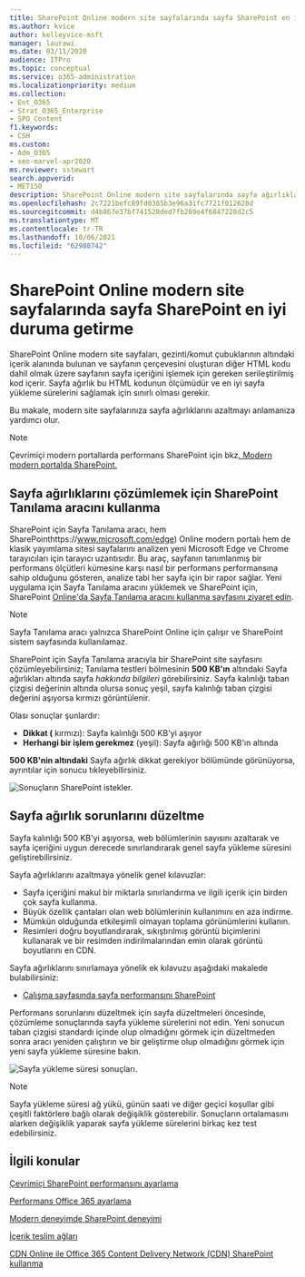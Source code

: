 ```yaml
---
title: SharePoint Online modern site sayfalarında sayfa SharePoint en iyi duruma getirme
ms.author: kvice
author: kelleyvice-msft
manager: laurawi
ms.date: 03/11/2020
audience: ITPro
ms.topic: conceptual
ms.service: o365-administration
ms.localizationpriority: medium
ms.collection:
- Ent_O365
- Strat_O365_Enterprise
- SPO_Content
f1.keywords:
- CSH
ms.custom:
- Adm_O365
- seo-marvel-apr2020
ms.reviewer: sstewart
search.appverid:
- MET150
description: SharePoint Online modern site sayfalarında sayfa ağırlıklarını iyileştirmek için Sayfa Tanılama aracını kullanmayı öğrenin.
ms.openlocfilehash: 2c7221befc89fd0385b3e96a31fc7721f012628d
ms.sourcegitcommit: d4b867e37bf741528ded7fb289e4f6847228d2c5
ms.translationtype: MT
ms.contentlocale: tr-TR
ms.lasthandoff: 10/06/2021
ms.locfileid: "62988742"
---
```

# <a name="optimize-page-weight-in-sharepoint-online-modern-site-pages"></a>SharePoint Online modern site sayfalarında sayfa SharePoint en iyi duruma getirme

SharePoint Online modern site sayfaları, gezinti/komut çubuklarının altındaki içerik alanında bulunan ve sayfanın çerçevesini oluşturan diğer HTML kodu dahil olmak üzere sayfanın sayfa içeriğini işlemek için gereken serileştirilmiş kod içerir. Sayfa ağırlık bu HTML kodunun ölçümüdür ve en iyi sayfa yükleme sürelerini sağlamak için sınırlı olması gerekir.

Bu makale, modern site sayfalarınıza sayfa ağırlıklarını azaltmayı anlamanıza yardımcı olur.

>[!NOTE]
>Çevrimiçi modern portallarda performans SharePoint için bkz[. Modern modern portalda SharePoint.](/sharepoint/modern-experience-performance)

## <a name="use-the-page-diagnostics-for-sharepoint-tool-to-analyze-page-weight"></a>Sayfa ağırlıklarını çözümlemek için SharePoint Tanılama aracını kullanma

SharePoint için Sayfa Tanılama aracı, hem SharePointhttps://www.microsoft.com/edge) Online modern portalı hem de klasik yayımlama sitesi sayfalarını analizen yeni Microsoft Edge ve Chrome tarayıcıları için tarayıcı uzantısıdır. Bu araç, sayfanın tanımlanmış bir performans ölçütleri kümesine karşı nasıl bir performans performansına sahip olduğunu gösteren, analize tabi her sayfa için bir rapor sağlar. Yeni uygulama için Sayfa Tanılama aracını yüklemek ve SharePoint için, SharePoint [Online'da Sayfa Tanılama aracını kullanma sayfasını ziyaret edin](page-diagnostics-for-spo.md).

>[!NOTE]
>Sayfa Tanılama aracı yalnızca SharePoint Online için çalışır ve SharePoint sistem sayfasında kullanılamaz.

SharePoint için Sayfa Tanılama aracıyla bir SharePoint site sayfasını çözümleyebilirsiniz; Tanılama testleri bölmesinin **500 KB'ın** altındaki Sayfa ağırlıkları altında sayfa _hakkında bilgileri_ görebilirsiniz. Sayfa kalınlığı taban çizgisi değerinin altında olursa sonuç yeşil, sayfa kalınlığı taban çizgisi değerini aşıyorsa kırmızı görüntülenir.

Olası sonuçlar şunlardır:

- **Dikkat (** kırmızı): Sayfa kalınlığı 500 KB'yi aşıyor
- **Herhangi bir işlem gerekmez** (yeşil): Sayfa ağırlığı 500 KB'ın altında

**500 KB'nin altındaki** Sayfa ağırlık dikkat gerekiyor bölümünde görünüyorsa, ayrıntılar için sonucu tıkleyebilirsiniz.

![Sonuçların SharePoint istekler.](../media/modern-portal-optimization/pagediag-page-weight.png)

## <a name="remediate-page-weight-issues"></a>Sayfa ağırlık sorunlarını düzeltme

Sayfa kalınlığı 500 KB'yi aşıyorsa, web bölümlerinin sayısını azaltarak ve sayfa içeriğini uygun derecede sınırlandırarak genel sayfa yükleme süresini geliştirebilirsiniz.

Sayfa ağırlıklarını azaltmaya yönelik genel kılavuzlar:

- Sayfa içeriğini makul bir miktarla sınırlandırma ve ilgili içerik için birden çok sayfa kullanma.
- Büyük özellik çantaları olan web bölümlerinin kullanımını en aza indirme.
- Mümkün olduğunda etkileşimli olmayan toplama görünümlerini kullanın.
- Resimleri doğru boyutlandırarak, sıkıştırılmış görüntü biçimlerini kullanarak ve bir resimden indirilmalarından emin olarak görüntü boyutlarını en CDN.

Sayfa ağırlıklarını sınırlamaya yönelik ek kılavuzu aşağıdaki makalede bulabilirsiniz:

- [Çalışma sayfasında sayfa performansını SharePoint](/sharepoint/dev/general-development/optimize-page-performance-in-sharepoint)

Performans sorunlarını düzeltmek için sayfa düzeltmeleri öncesinde, çözümleme sonuçlarında sayfa yükleme sürelerini not edin. Yeni sonucun taban çizgisi standardı içinde olup olmadığını görmek için düzeltmeden sonra aracı yeniden çalıştırın ve bir geliştirme olup olmadığını görmek için yeni sayfa yükleme süresine bakın.

![Sayfa yükleme süresi sonuçları.](../media/modern-portal-optimization/pagediag-page-load-time.png)

>[!NOTE]
>Sayfa yükleme süresi ağ yükü, günün saati ve diğer geçici koşullar gibi çeşitli faktörlere bağlı olarak değişiklik gösterebilir. Sonuçların ortalamasını alarken değişiklik yaparak sayfa yükleme sürelerini birkaç kez test edebilirsiniz.

## <a name="related-topics"></a>İlgili konular

[Çevrimiçi SharePoint performansını ayarlama](tune-sharepoint-online-performance.md)

[Performans Office 365 ayarlama](tune-microsoft-365-performance.md)

[Modern deneyimde SharePoint deneyimi](/sharepoint/modern-experience-performance)

[İçerik teslim ağları](content-delivery-networks.md)

[CDN Online ile Office 365 Content Delivery Network (CDN) SharePoint kullanma](use-microsoft-365-cdn-with-spo.md)